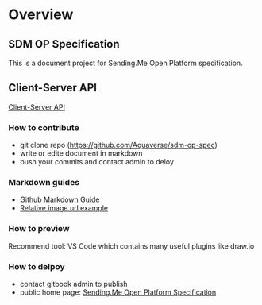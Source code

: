 # Overview

## SDM OP Specification

This is a document project for Sending.Me Open Platform specification.

## Client-Server API

[Client-Server API](broken-reference)

### How to contribute

* git clone repo (https://github.com/Aquaverse/sdm-op-spec)
* write or edite document in markdown
* push your commits and contact admin to deloy

### Markdown guides

* [Github Markdown Guide](https://docs.github.com/get-started/writing-on-github/getting-started-with-writing-and-formatting-on-github/basic-writing-and-formatting-syntax)
* [Relative image url example](https://github.com/mark-anders/relative-image-url/blob/master/README.md)

### How to preview

Recommend tool: VS Code which contains many useful plugins like draw.io

### How to delpoy

* contact gitbook admin to publish
* public home page: [Sending.Me Open Platform Specification](https://sendingme.gitbook.io/sending.me-open-platform/)
